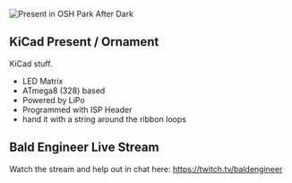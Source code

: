 ![Present in OSH Park After Dark](images/IMG_6391.jpg)

## KiCad Present / Ornament
KiCad stuff.

* LED Matrix
* ATmega8 (328) based
* Powered by LiPo
* Programmed with ISP Header
* hand it with a string around the ribbon loops


## Bald Engineer Live Stream
Watch the stream and help out in chat here:
https://twitch.tv/baldengineer
